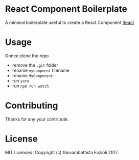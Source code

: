 # React Component Boilerplate

A minimal boilerplate useful to create a React Component [React](http://facebook.github.io/react/index.html)

# Usage

Onnce clone the repo

* remove the `.git` folder
* rename `mycompnent` filename
* rename `MyComponent`
* run `yarn`
* run `npm run watch`

# Contributing

Thanks for any your contribute.

# License

MIT Licensed. Copyright (c) Giovambattista Fazioli 2017.
